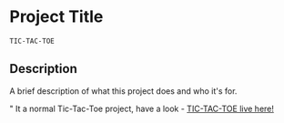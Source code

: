 # Project Title
    TIC-TAC-TOE
## Description
A brief description of what this project does and who it's for.
   
   " It a normal Tic-Tac-Toe project, 
    have a look - [TIC-TAC-TOE live here!](https://leeeee001.github.io/tic-tac-toe/)

